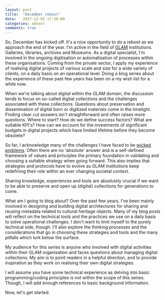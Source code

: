 ```yaml
---
layout: post
title:  "December reboot"
date:   2017-12-02 17:30:00
categories: advent
comments: true
---
```

So, December has kicked off. It's a nice opportunity to do a reboot as we 
approach the end of the year. I'm active in the field of [GLAM](https://en.wikipedia.org/wiki/GLAM_(industry_sector)) 
institutions. Galleries, libraries, archives and Museums. As a digital 
specialist, I'm involved in the ongoing digitisation or automatisation of 
processes within these organisations. Coming from the private sector, I apply 
my experience of realising digital projects of various scale and size for a 
wide variety of clients, on a daily basis on an operational level. Doing a 
blog series about the experience of these past few years has been on a my wish 
list for a while now.

When we're talking about digital within the GLAM domain, the discussion tends 
to focus on so-called digital collections and the challenges associated with 
these collections. Questions about preservation and dissemination of digital 
born or digitized materials come in the limelight. Finding clear cut answers 
isn't straightforward and often raises more questions. Where to start? How do 
we define success factors? What are suitable KPI's? How can we account for the 
investments of significant budgets in digital projects which have limited 
lifetime before they become obsolete?

So far, I acknowledge many of the challenges I have faced to be 
[wicked problems](https://en.wikipedia.org/wiki/Wicked_problem). Often there 
are no 'absolute' answer and is a self-defined framework of values and 
principles the primary foundation in validating and choosing a suitable 
strategy when going forward. This also implies that strategies and protocols 
have to evolve as GLAM institutions keep redefining their role within an ever 
changing societal context.

Sharing knowledge, experiences and tools are absolutely crucial if we want to 
be able to preserve and open up (digital) collections for generations to come.

What am I going to blog about? Over the past few years, I've been mainly 
involved in designing and building digital architectures for sharing and 
reusing metadata related to cultural heritage objects. Many of my blog posts 
will reflect on the technical tools and the practices we use on a daily basis 
to solve operational challenges. I don't want to limit myself to the purely 
technical side, though. I'll also explore the thinking processes and the 
considerations that go in choosing these strategies and tools and the many 
pitfalls which lurk below the surface.

My audience for this series is anyone who involved with digital activities 
within their GLAM organisation and faces questions about managing digital 
collections. My aim is to point readers in a helpful direction, and to 
provide inspiration as they work on realising their own digital strategies.

I will assume you have some technical experience as delving into basic 
programming/coding principles is not within the scope of this series. Though, I 
will add enough references to basic background information.

Now, let's get started.

